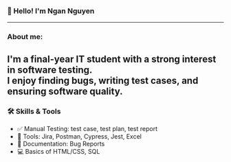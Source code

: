### 👋 Hello! I'm Ngan Nguyen
---
### About me:
I'm a final-year IT student with a strong interest in software testing.  
I enjoy finding bugs, writing test cases, and ensuring software quality.
---
### 🛠 Skills & Tools
- ✅ Manual Testing: test case, test plan, test report
- 🧰 Tools: Jira, Postman, Cypress, Jest, Excel
- 📄 Documentation: Bug Reports
- 💻 Basics of HTML/CSS, SQL
